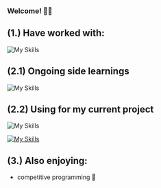 ### Welcome! 👨‍💻

## (1.) Have worked with:
![My Skills](https://simpleskill.icons.workers.dev/svg?i=c,java,py,postgresql,html,js,css) 

## (2.1) Ongoing side learnings
![My Skills](https://simpleskill.icons.workers.dev/svg?i=docker,bash,kali) 

## (2.2) Using for my current project
![My Skills](https://simpleskill.icons.workers.dev/svg?i=c,cmake,azure,kali,docker,postgresql) 


[![My Skills](https://skillicons.dev/icons?i=aws,gcp,azure,react,vue,flutter&perline=3)](https://skillicons.dev)

## (3.) Also enjoying:
- competitive programming 🥊
